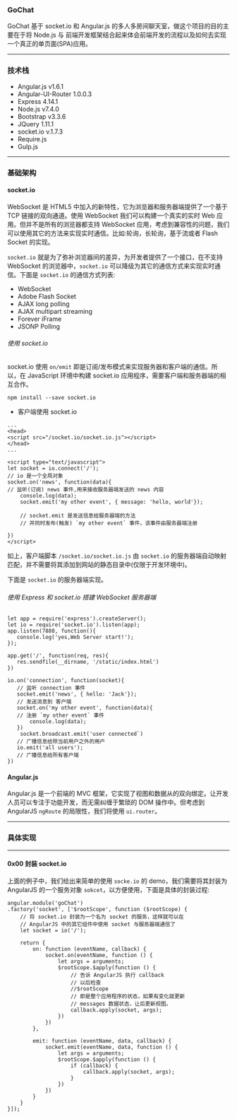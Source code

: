 ### GoChat

GoChat 基于 socket.io 和 Angular.js 的多人多房间聊天室，做这个项目的目的主要在于将 Node.js 与 前端开发框架结合起来体会前端开发的流程以及如何去实现一个真正的单页面(SPA)应用。


---
### 技术栈

* Angular.js v1.6.1
* Angular-UI-Router 1.0.0.3
* Express 4.14.1
* Node.js v7.4.0
* Bootstrap v3.3.6
* JQuery 1.11.1
* socket.io v.1.7.3
* Require.js
* Gulp.js


---
### 基础架构

#### socket.io
WebSocket 是 HTML5 中加入的新特性，它为浏览器和服务器端提供了一个基于 TCP 链接的双向通道。使用 WebSocket 我们可以构建一个真实的实时 Web 应用。但并不是所有的浏览器都支持 WebSocket 应用，考虑到兼容性的问题，我们可以使用其它的方法来实现实时通信。比如:轮询，长轮询，基于流或者 Flash Socket 的实现。

`socket.io` 就是为了弥补浏览器间的差异，为开发者提供了一个接口，在不支持 WebSocket 的浏览器中，`socket.io` 可以降级为其它的通信方式来实现实时通信。下面是  `socket.io` 的通信方式列表:

* WebSocket
* Adobe Flash Socket
* AJAX long polling
* AJAX multipart streaming
* Forever iFrame
* JSONP Polling


###### 使用 socket.io
socket.io 使用 `on/emit` 即是订阅/发布模式来实现服务器和客户端的通信。所以，在 JavaScript 环境中构建 socket.io 应用程序，需要客户端和服务器端的相互合作。

```  
npm install --save socket.io
```

* 客户端使用 socket.io

``` 
...
<head>
<script src="/socket.io/socket.io.js"></script>
</head>
...

<script type="text/javascript">
let socket = io.connect('/');
// io 是一个全局对象
socket.on('news', function(data){
// 监听(订阅) news 事件,用来接收服务器端发送的 news 内容
    console.log(data);
    socket.emit('my other event', { message: 'hello, world'});
    
    // socket.emit 是发送信息给服务器端的方法
    // 并同时发布(触发) `my other event` 事件，该事件由服务器端注册
   
})
</script>
```

如上，客户端脚本 `/socket.io/socket.io.js` 由 `socket.io` 的服务器端自动映射匹配，并不需要将其添加到网站的静态目录中(仅限于开发环境中)。

下面是 `socket.io` 的服务器端实现。

###### 使用 Express 和 socket.io 搭建 WebSocket 服务器端
 
 ``` 
 let app = require('express').createServer();
 let io = require('socket.io').listen(app);
 app.listen(7880, function(){
    console.log('yes,Web Server start!');
 });
 
 app.get('/', function(req, res){
    res.sendfile(__dirname, '/static/index.html')
 })
 
 io.on('connection', function(socket){
    // 监听 connection 事件
    socket.emit('news', { hello: 'Jack'});
    // 发送消息到 客户端
    socket.on('my other event', function(data){
    // 注册 `my other event` 事件
        console.log(data);
    })
     socket.broadcast.emit('user connected`)
    // 广播信息给除当前用户之外的用户
    io.emit('all users');
    // 广播信息给所有客户端
 })
 ```

#### Angular.js

Angular.js 是一个前端的 MVC 框架，它实现了视图和数据从的双向绑定。让开发人员可以专注于功能开发，而无需纠缠于繁琐的 DOM 操作中。但考虑到 AngularJS `ngRoute` 的局限性，我们将使用 `ui.router`。


---
### 具体实现

---
#### 0x00 封装 socket.io 
上面的例子中，我们给出来简单的使用 `socke.io` 的 demo，我们需要将其封装为 AngularJS 的一个服务对象 `sokcet`，以方便使用，下面是具体的封装过程:

``` 
angular.module('goChat')
.factory('socket', ['$rootScope', function ($rootScope) {
	// 将 socket.io 封装为一个名为 socket 的服务，这样就可以在
	// AngularJS 中的其它组件中使用 socket 与服务器端通信了
	let socket = io('/');

	return {
		on: function (eventName, callback) {
			socket.on(eventName, function () {
				let args = arguments;
				$rootScope.$apply(function () {
					// 告诉 AngularJS 执行 callback
					// 以后检查
					//$rootScope
					// 即是整个应用程序的状态，如果有变化就更新
					// messages 数据状态，让后更新视图。
					callback.apply(socket, args);
				})
			})
		},

		emit: function (eventName, data, callback) {
			socket.emit(eventName, data, function () {
				let args = arguments;
				$rootScope.$apply(function () {
					if (callback) {
						callback.apply(socket, args);
					}
				})
			})
		}
	}
}]);
```

